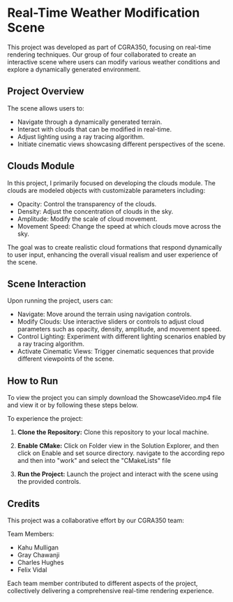 # Real-Time Weather Modification Scene

This project was developed as part of CGRA350, focusing on real-time rendering techniques. Our group of four collaborated to create an interactive scene where users can modify various weather conditions and explore a dynamically generated environment.

## Project Overview

The scene allows users to:

- Navigate through a dynamically generated terrain.
- Interact with clouds that can be modified in real-time.
- Adjust lighting using a ray tracing algorithm.
- Initiate cinematic views showcasing different perspectives of the scene.

## Clouds Module

In this project, I primarily focused on developing the clouds module. The clouds are modeled objects with customizable parameters including:

- Opacity: Control the transparency of the clouds.
- Density: Adjust the concentration of clouds in the sky.
- Amplitude: Modify the scale of cloud movement.
- Movement Speed: Change the speed at which clouds move across the sky.
  
The goal was to create realistic cloud formations that respond dynamically to user input, enhancing the overall visual realism and user experience of the scene.

## Scene Interaction

Upon running the project, users can:

- Navigate: Move around the terrain using navigation controls.
- Modify Clouds: Use interactive sliders or controls to adjust cloud parameters such as opacity, density, amplitude, and movement speed.
- Control Lighting: Experiment with different lighting scenarios enabled by a ray tracing algorithm.
- Activate Cinematic Views: Trigger cinematic sequences that provide different viewpoints of the scene.


## How to Run

To view the project you can simply download the ShowcaseVideo.mp4 file and view it or by following these steps below.

To experience the project:

1. **Clone the Repository:** Clone this repository to your local machine.

2. **Enable CMake:** Click on Folder view in the Solution Explorer, and then click on Enable and set source directory. navigate to the according repo and then into "work" and select the "CMakeLists" file

3. **Run the Project:** Launch the project and interact with the scene using the provided controls.

## Credits

This project was a collaborative effort by our CGRA350 team:

Team Members: 
- Kahu Mulligan
- Gray Chawanji
- Charles Hughes
- Felix Vidal

Each team member contributed to different aspects of the project, collectively delivering a comprehensive real-time rendering experience.
